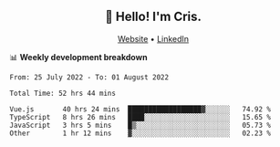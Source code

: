 
<h2 align="center">👋 Hello! I'm Cris.</h2>
<p align="center">
  <a href="https://www.criscunas.dev">Website</a> •
  <a href="https://www.linkedin.com/in/cristophercunas/">LinkedIn</a>
</p>


📊 **Weekly development breakdown**
<!--START_SECTION:waka-->

```text
From: 25 July 2022 - To: 01 August 2022

Total Time: 52 hrs 44 mins

Vue.js       40 hrs 24 mins  ██████████████████▓░░░░░░   74.92 %
TypeScript   8 hrs 26 mins   ████░░░░░░░░░░░░░░░░░░░░░   15.65 %
JavaScript   3 hrs 5 mins    █▒░░░░░░░░░░░░░░░░░░░░░░░   05.73 %
Other        1 hr 12 mins    ▓░░░░░░░░░░░░░░░░░░░░░░░░   02.23 %
```

<!--END_SECTION:waka-->
